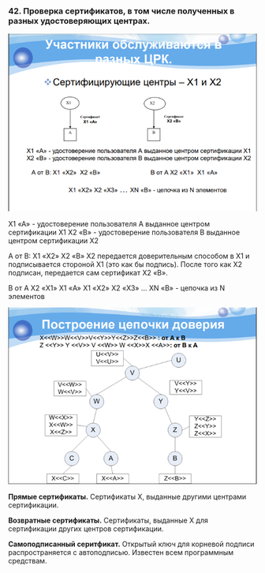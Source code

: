 ### 42. Проверка сертификатов, в том числе полученных в разных удостоверяющих центрах.
![Рисунок 1](/images/Screenshot_7.png)

X1 «A» - удостоверение пользователя А выданное центром сертификации Х1
X2 «B» - удостоверение пользователя В выданное центром сертификации Х2

А от В: X1 «X2» X2 «B»
X2 передается доверительным способом в X1 и подписывается стороной X1 (это как бы подпись). После того как Х2 подписан, передается сам сертификат X2 «В».

В от А X2 «Х1» X1 «А»
Х1 «X2» Х2 «X3» … XN «B» - цепочка из N элементов

![Рисунок 2](/images/Screenshot_8.png)

**Прямые сертификаты.** Сертификаты Х, выданные другими центрами сертификации.

**Возвратные сертификаты.** Сертификаты, выданные Х для сертификации других центров сертификации.

**Самоподписанный серитфикат.** Открытый ключ для корневой подписи распространяется с автоподписью. Известен всем программным средствам.